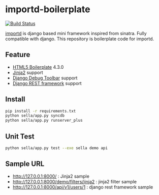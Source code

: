# importd-boilerplate

[![Build Status](https://travis-ci.org/if1live/importd-boilerplate.svg?branch=master)](https://travis-ci.org/if1live/importd-boilerplate)

[importd](https://github.com/amitu/importd) is django based mini framework inspired from sinatra. Fully compatible with django. This repository is boilerplate code for importd.

## Feature

* [HTML5 Boilerplate](http://html5boilerplate.com/) 4.3.0
* [Jinja2](http://jinja.pocoo.org/docs/) support
* [Django Debug Toolbar](https://github.com/django-debug-toolbar/django-debug-toolbar) support
* [Django REST framework](http://www.django-rest-framework.org/) support


## Install
```bash
pip install -r requirements.txt
python sella/app.py syncdb
python sella/app.py runserver_plus
```

## Unit Test
```bash
python sella/app.py test --exe sella demo api
```

## Sample URL
* http://127.0.0.1:8000/ : Jinja2 sample
* http://127.0.0.1:8000/demo/filters/jinja2 : jinja2 filter sample
* http://127.0.0.1:8000/api/v1/users/1 : django rest framework sample
 
